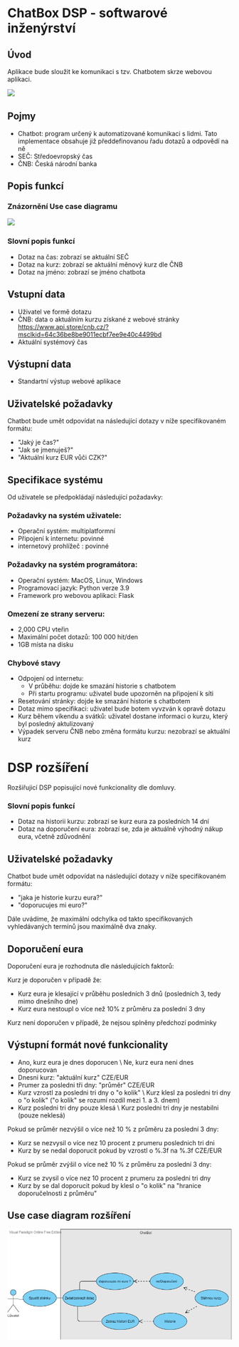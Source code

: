 # ChatBox DSP - softwarové inženýrství

## Úvod

Aplikace bude sloužit ke komunikaci s tzv. Chatbotem skrze webovou aplikaci.

<img src="https://github.com/JanPodavka/ChatBotproject/blob/master/data/Sn%C3%ADmek%20obrazovky%202022-07-17%20002735.png">


## Pojmy
- Chatbot: program určený k automatizované komunikaci s lidmi. Tato implementace obsahuje již předdefinovanou řadu dotazů a odpovědí na ně
- SEČ: Středoevropský čas
- ČNB: Česká národní banka

## Popis funkcí

### Znázornění Use case diagramu

<img src="https://github.com/JanPodavka/ChatBotproject/blob/master/data/ucd.jpg">

### Slovní popis funkcí
- Dotaz na čas: zobrazí se aktuální SEČ
- Dotaz na kurz: zobrazí se aktuální měnový kurz dle ČNB
- Dotaz na jméno: zobrazí se jméno chatbota

## Vstupní data
- Uživatel ve formě dotazu
- ČNB: data o aktuálním kurzu získané z webové stránky https://www.api.store/cnb.cz/?msclkid=64c36be8be9011ecbf7ee9e40c4499bd
- Aktuální systémový čas

## Výstupní data

- Standartní výstup webové aplikace

## Uživatelské požadavky

 Chatbot bude umět odpovídat na následující dotazy v níže specifikovaném formátu:
 
 - "Jaký je čas?"
 - "Jak se jmenuješ?"
 - "Aktuální kurz EUR vůči CZK?"

## Specifikace systému
Od uživatele se předpokládají následující požadavky:

### Požadavky na systém uživatele:

- Operační systém: multiplatformní
- Připojení k internetu: povinné
- internetový prohlížeč : povinné

### Požadavky na systém programátora:

- Operační systém: MacOS, Linux, Windows
- Programovací jazyk: Python verze 3.9
- Framework pro webovou aplikaci: Flask

### Omezení ze strany serveru:

- 2,000 CPU vteřin
- Maximální počet dotazů: 100 000 hit/den
- 1GB místa na disku

### Chybové stavy

 - Odpojení od internetu:
   - V průběhu: dojde ke smazání historie s chatbotem
   - Při startu programu: uživatel bude upozorněn na připojení k síti
 - Resetování stránky: dojde ke smazání historie s chatbotem
 - Dotaz mimo specifikaci: uživatel bude botem vyvzván k opravě dotazu
 - Kurz během víkendu a svátků: uživatel dostane informaci o kurzu, který byl posledný aktulizovaný
 - Výpadek serveru ČNB nebo změna formátu kurzu: nezobrazí se aktuální kurz



# DSP rozšíření

Rozšiřujicí DSP popisující nové funkcionality dle domluvy.

### Slovní popis funkcí
- Dotaz na historii kurzu: zobrazí se kurz eura za posledních 14 dní
- Dotaz na doporučení eura: zobrazí se, zda je aktuálně výhodný nákup eura, včetně zdůvodnění

## Uživatelské požadavky

 Chatbot bude umět odpovídat na následující dotazy v níže specifikovaném formátu:
 
 - "jaka je historie kurzu eura?"
 - "doporucujes mi euro?"

Dále uvádíme, že maximální odchylka od takto specifikovaných vyhledávaných termínů jsou maximálně dva znaky.

## Doporučení eura

Doporučení eura je rozhodnuta dle následujících faktorů:

Kurz je doporučen v případě že:

- Kurz eura je klesající v průběhu posledních 3 dnů (posledních 3, tedy mimo dnešního dne)
- Kurz eura nestoupl o více než 10% z průměru za poslední 3 dny

Kurz není doporučen v případě, že nejsou splněny předchozí podmínky

## Výstupní formát nové funkcionality

- Ano, kurz eura je dnes doporucen \  Ne, kurz eura neni dnes doporucovan
- Dnesni kurz: "aktuální kurz" CZE/EUR 
- Prumer za posledni tři dny: "průměr" CZE/EUR
- Kurz vzrostl za posledni tri dny o "o kolik" \ Kurz klesl za posledni tri dny o "o kolik" ("o kolik" se rozumí rozdíl mezi 1. a 3. dnem)
- Kurz posledni tri dny pouze klesá \ Kurz posledni tri dny je nestabilni (pouze neklesá)

Pokud se průměr nezvýšil o více než 10 % z průměru za poslední 3 dny:

- Kurz se nezvysil o více nez 10 procent z prumeru poslednich tri dni
- Kurz by se nedal doporucit pokud by vzrostl o %.3f na %.3f CZE/EUR

Pokud se průměr zvýšil o více než 10 % z průměru za poslední 3 dny:

- Kurz se zvysil o více nez 10 procent z prumeru za posledni tri dny
- Kurz by se dal doporucit pokud by klesl o "o kolik" na "hranice doporučelnosti z průměru"


## Use case diagram rozšíření

<img src="https://github.com/JanPodavka/ChatBotproject/blob/master/data/Chatbot.png">
